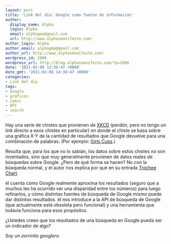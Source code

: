 ```yaml
---
layout: post
title: 'Link del día: Google como fuente de información'
author:
  display_name: Alpha
  login: Alpha
  email: alphagma@gmail.com
  url: http://www.alphasmanifesto.com/
author_login: Alpha
author_email: alphagma@gmail.com
author_url: http://www.alphasmanifesto.com/
wordpress_id: 2806
wordpress_url: http://blog.alphasmanifesto.com/?p=2806
date: '2011-02-08 12:36:47 +0000'
date_gmt: '2011-02-08 14:36:47 +0000'
categories:
- Link del día
tags:
- Google
- gráficos
- comic
- API
- search
---
```


Hay una serie de chistes que provienen de [XKCD](http://www.xkcd.com/) (perdón, pero no tengo un link directo a esos chistes en particular) en donde el chiste se basa sobre una gráfica X-Y de la cantidad de resultados que Google devuelve para una combinación de palabras. (Por ejemplo: <a href="http://xkcd.com/467/"><X> Girls <Y> Cups</a>.)

Resulta que, para los que no lo sabían, los datos sobre estos chistes no son inventados, sino que muy generalmente provienen de datos reales de búsquedas sobre Google.  ¿Pero de qué forma se hacen? No con la búsqueda normal, y el autor nos explica por qué en su entrada [Trochee Chart](http://blog.xkcd.com/2011/02/04/trochee-chart/).

él cuenta cómo Google realmente aproxima los resultados (seguro que a muchos les ha ocurrido ver una disparidad entre los números) para luego refinarlos, y cómo distintas fuentes de búsqueda de Google mismo puede dar distintos resultados. él nos introduce a la API de búsqueda de Google (que actualmente está obsoleta pero funcional) y una herramienta que todavía funciona para esos propósitos.

 ¿Ustedes creen que los resultados de una búsqueda en Google pueda ser un indicador de algo?

_Soy un zorrinito googlero._

